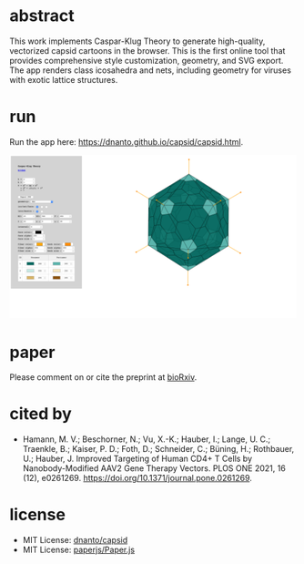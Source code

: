 # abstract

This work implements Caspar-Klug Theory to generate high-quality, vectorized capsid cartoons in the browser. This is the first online tool that provides comprehensive style customization, geometry, and SVG export. The app renders class icosahedra and nets, including geometry for viruses with exotic lattice structures.

# run

Run the app here: https://dnanto.github.io/capsid/capsid.html.

![screenshot.png](screenshot.png)

# paper

Please comment on or cite the preprint at [bioRxiv](https://www.biorxiv.org/content/10.1101/2020.12.02.408252v1).

# cited by

- Hamann, M. V.; Beschorner, N.; Vu, X.-K.; Hauber, I.; Lange, U. C.; Traenkle, B.; Kaiser, P. D.; Foth, D.; Schneider, C.; Büning, H.; Rothbauer, U.; Hauber, J. Improved Targeting of Human CD4+ T Cells by Nanobody-Modified AAV2 Gene Therapy Vectors. PLOS ONE 2021, 16 (12), e0261269. https://doi.org/10.1371/journal.pone.0261269.

# license

- MIT License: [dnanto/capsid](https://github.com/dnanto/capsid/blob/master/LICENSE)
- MIT License: [paperjs/Paper.js](https://github.com/paperjs/paper.js/blob/develop/LICENSE.txt)
